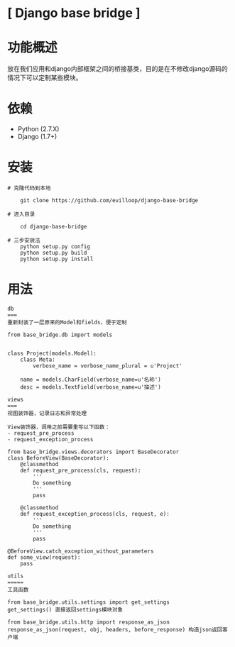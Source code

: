 # [ Django base bridge ]

# 功能概述

放在我们应用和django内部框架之间的桥接基类，目的是在不修改django源码的情况下可以定制某些模块。

# 依赖

* Python (2.7.X)
* Django (1.7+)

# 安装

    # 克隆代码到本地
        
        git clone https://github.com/evilloop/django-base-bridge
        
    # 进入目录
        
        cd django-base-bridge
        
    # 三步安装法
        python setup.py config
        python setup.py build
        python setup.py install

# 用法

    db
    ===
    重新封装了一层原来的Model和fields，便于定制
    
    from base_bridge.db import models


    class Project(models.Model):
        class Meta:
            verbose_name = verbose_name_plural = u'Project'
    
        name = models.CharField(verbose_name=u'名称')
        desc = models.TextField(verbose_name=u'描述')

    views
    ===
    视图装饰器，记录日志和异常处理
    
    View装饰器，调用之前需要重写以下函数：
    - request_pre_process
    - request_exception_process

    from base_bridge.views.decorators import BaseDecorator
    class BeforeView(BaseDecorator):
        @classmethod
        def request_pre_process(cls, request):
            '''
            Do something
            '''
            pass

        @classmethod
        def request_exception_process(cls, request, e):
            '''
            Do something
            '''
            pass

    @BeforeView.catch_exception_without_parameters
    def some_view(request):
        pass
        
    utils
    =====
    工具函数
    
    from base_bridge.utils.settings import get_settings
    get_settings() 直接返回settings模块对象
    
    from base_bridge.utils.http import response_as_json
    response_as_json(request, obj, headers, before_response) 构造json返回客户端
